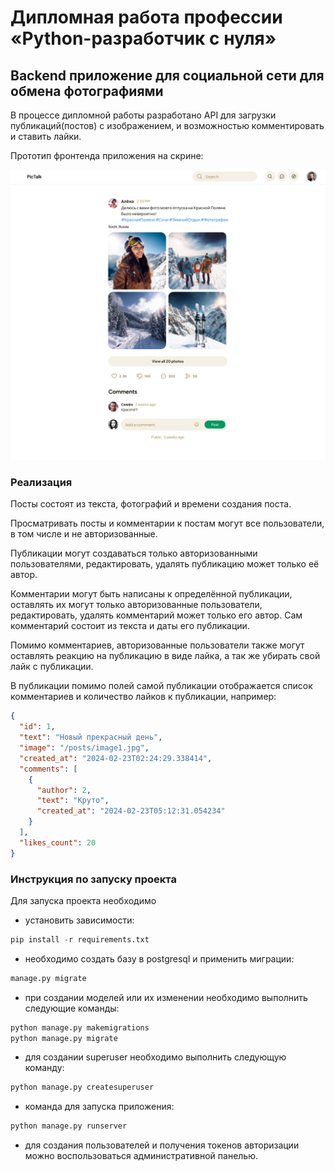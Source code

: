 # Дипломная работа профессии «Python-разработчик с нуля»


## Backend приложение для социальной сети для обмена фотографиями

В процессе дипломной работы разработано API для загрузки публикаций(постов) с изображением, 
и возможностью комментировать и ставить лайки.

Прототип фронтенда приложения на скрине:

![Design](social_network/Design.png)


### Реализация

Посты состоят из текста, фотографий и времени создания поста.

Просматривать посты и комментарии к постам могут все пользователи, в том числе и не авторизованные.

Публикации могут создаваться только авторизованными пользователями, редактировать, 
удалять публикацию может только её автор.

Комментарии могут быть написаны к определённой публикации, оставлять их могут только авторизованные 
пользователи, редактировать, удалять комментарий может только его автор.
Сам комментарий состоит из текста и даты его публикации.

Помимо комментариев, авторизованные пользователи также могут оставлять реакцию на публикацию в виде лайка, 
а так же убирать свой лайк с публикации.

В публикации помимо полей самой публикации отображается список комментариев и количество 
лайков к публикации, например:

```json
{
  "id": 1,
  "text": "Новый прекрасный день",
  "image": "/posts/image1.jpg",
  "created_at": "2024-02-23T02:24:29.338414",
  "comments": [
    {
      "author": 2,
      "text": "Круто",
      "created_at": "2024-02-23T05:12:31.054234"
    }
  ],
  "likes_count": 20
}
```

### Инструкция по запуску проекта

Для запуска проекта необходимо

* установить зависимости:
```python
pip install -r requirements.txt
```
* необходимо создать базу в postgresql и применить миграции:
```python
manage.py migrate
```
* при создании моделей или их изменении необходимо выполнить следующие команды:
```python
python manage.py makemigrations
python manage.py migrate
```
*  для создании superuser необходимо выполнить следующую команду:
```python
python manage.py createsuperuser
```
* команда для запуска приложения:
```python
python manage.py runserver
```
* для создания пользователей и получения токенов авторизации можно воспользоваться административной панелью.
